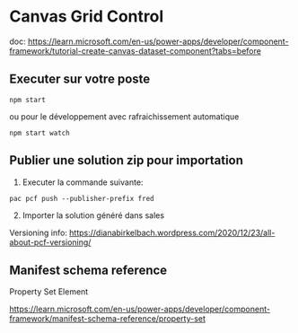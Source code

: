 # Canvas Grid Control

doc: https://learn.microsoft.com/en-us/power-apps/developer/component-framework/tutorial-create-canvas-dataset-component?tabs=before

## Executer sur votre poste

```
npm start
```

ou pour le développement avec rafraichissement automatique

```
npm start watch
```

## Publier une solution zip pour importation

1. Executer la commande suivante:
```
pac pcf push --publisher-prefix fred
```

2. Importer la solution généré dans sales

Versioning info: https://dianabirkelbach.wordpress.com/2020/12/23/all-about-pcf-versioning/

## Manifest schema reference

Property Set Element

https://learn.microsoft.com/en-us/power-apps/developer/component-framework/manifest-schema-reference/property-set